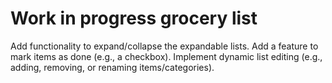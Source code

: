 # Work in progress grocery list
Add functionality to expand/collapse the expandable lists.
Add a feature to mark items as done (e.g., a checkbox).
Implement dynamic list editing (e.g., adding, removing, or renaming items/categories).
